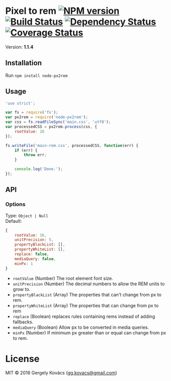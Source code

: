 # Pixel to rem [![NPM version][npm-image]][npm-url] [![Build Status][travis-image]][travis-url] [![Dependency Status][daviddm-image]][daviddm-url] [![Coverage Status][coverage-image]][coverage-url]
Version: **1.1.4**

## Installation

Run `npm install node-px2rem`

## Usage

```js
'use strict';

var fs = require('fs');
var px2rem = require('node-px2rem');
var css = fs.readFileSync('main.css', 'utf8');
var processedCSS = px2rem.process(css, {
    rootValue: 16
});

fs.writeFile('main-rem.css', processedCSS, function(err) {
    if (err) {
        throw err;
    }

    console.log('Done.');
});
```

## API

### Options

Type: `Object | Null`  
Default:
```js
{
    rootValue: 16,
    unitPrecision: 5,
    propertyBlackList: [],
    propertyWhiteList: [],
    replace: false,
    mediaQuery: false,
    minPx: 1
}
```

- `rootValue` (Number) The root element font size.
- `unitPrecision` (Number) The decimal numbers to allow the REM units to grow to.
- `propertyBlackList` (Array) The properties that can't change from px to rem.
- `propertyWhiteList` (Array) The properties that can change from px to rem
- `replace` (Boolean) replaces rules containing rems instead of adding fallbacks.
- `mediaQuery` (Boolean) Allow px to be converted in media queries.
- `minPx` (Number) If minimum px greater than or equal can change from px to rem.

# License
MIT © 2016 Gergely Kovács (gg.kovacs@gmail.com)

[npm-image]: https://badge.fury.io/js/node-px2rem.svg
[npm-url]: https://npmjs.org/package/node-px2rem
[travis-image]: https://travis-ci.org/ggkovacs/node-px2rem.svg?branch=master
[travis-url]: https://travis-ci.org/ggkovacs/node-px2rem
[daviddm-image]: https://david-dm.org/ggkovacs/node-px2rem.svg?theme=shields.io
[daviddm-url]: https://david-dm.org/ggkovacs/node-px2rem
[coverage-image]: https://coveralls.io/repos/ggkovacs/node-px2rem/badge.svg?service=github&branch=master
[coverage-url]: https://coveralls.io/github/ggkovacs/node-px2rem?branch=master
